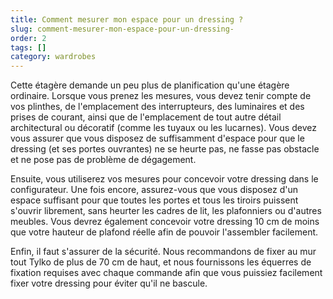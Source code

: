 ```yaml
---
title: Comment mesurer mon espace pour un dressing ?
slug: comment-mesurer-mon-espace-pour-un-dressing-
order: 2
tags: []
category: wardrobes
---
```


Cette étagère demande un peu plus de planification qu'une étagère ordinaire. Lorsque vous prenez les mesures, vous devez tenir compte de vos plinthes, de l'emplacement des interrupteurs, des luminaires et des prises de courant, ainsi que de l'emplacement de tout autre détail architectural ou décoratif (comme les tuyaux ou les lucarnes). Vous devez vous assurer que vous disposez de suffisamment d'espace pour que le dressing (et ses portes ouvrantes) ne se heurte pas, ne fasse pas obstacle et ne pose pas de problème de dégagement.

Ensuite, vous utiliserez vos mesures pour concevoir votre dressing dans le configurateur. Une fois encore, assurez-vous que vous disposez d'un espace suffisant pour que toutes les portes et tous les tiroirs puissent s'ouvrir librement, sans heurter les cadres de lit, les plafonniers ou d'autres meubles. Vous devrez également concevoir votre dressing 10 cm de moins que votre hauteur de plafond réelle afin de pouvoir l'assembler facilement.

Enfin, il faut s'assurer de la sécurité. Nous recommandons de fixer au mur tout Tylko de plus de 70 cm de haut, et nous fournissons les équerres de fixation requises avec chaque commande afin que vous puissiez facilement fixer votre dressing pour éviter qu'il ne bascule.
